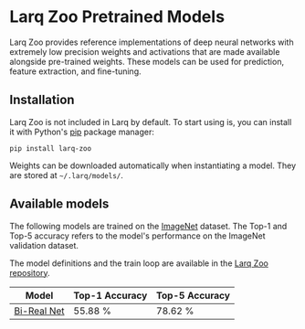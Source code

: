 # Larq Zoo Pretrained Models

Larq Zoo provides reference implementations of deep neural networks with extremely low precision weights and activations that are made available alongside pre-trained weights.
These models can be used for prediction, feature extraction, and fine-tuning.

## Installation

Larq Zoo is not included in Larq by default. To start using is, you can install it with Python's [pip](https://pip.pypa.io/en/stable/) package manager:

```shell
pip install larq-zoo
```

Weights can be downloaded automatically when instantiating a model. They are stored at `~/.larq/models/`.

## Available models

The following models are trained on the [ImageNet](http://image-net.org/) dataset. The Top-1 and Top-5 accuracy refers to the model's performance on the ImageNet validation dataset.

The model definitions and the train loop are available in the [Larq Zoo repository](https://github.com/plumerai/larq-zoo).

| Model                                             | Top-1 Accuracy | Top-5 Accuracy |
| ------------------------------------------------- | -------------- | -------------- |
| [Bi-Real Net](https://larq.dev/models/#birealnet) | 55.88 %        | 78.62 %        |
